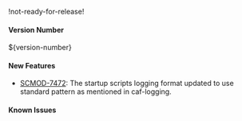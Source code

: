 !not-ready-for-release!

#### Version Number
${version-number}

#### New Features

- [SCMOD-7472](https://portal.digitalsafe.net/browse/SCMOD-7472): The startup scripts logging format updated to use standard pattern as mentioned in caf-logging.

#### Known Issues
